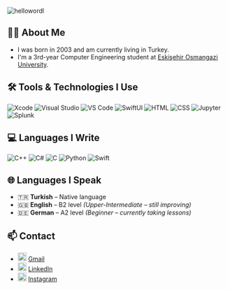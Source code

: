 
![hellowordl](https://github.com/user-attachments/assets/17c339a2-830e-4026-99ec-a7d3ea209285)

## 👨‍💻 About Me

- I was born in 2003 and am currently living in Turkey.  
- I'm a 3rd-year Computer Engineering student at [Eskişehir Osmangazi University](https://www.ogu.edu.tr/).


## 🛠️ Tools & Technologies I Use

![Xcode](https://img.shields.io/badge/Xcode-147EFB?style=flat-square&logo=xcode&logoColor=white)
![Visual Studio](https://img.shields.io/badge/Visual%20Studio-5C2D91?style=flat-square&logo=visualstudio&logoColor=white)
![VS Code](https://img.shields.io/badge/VS%20Code-007ACC?style=flat-square&logo=visualstudiocode&logoColor=white)
![SwiftUI](https://img.shields.io/badge/SwiftUI-0D96F6?style=flat-square&logo=swift&logoColor=white)
![HTML](https://img.shields.io/badge/HTML5-E34F26?style=flat-square&logo=html5&logoColor=white)
![CSS](https://img.shields.io/badge/CSS3-1572B6?style=flat-square&logo=css3&logoColor=white)
![Jupyter](https://img.shields.io/badge/Jupyter-F37626?style=flat-square&logo=jupyter&logoColor=white)
![Splunk](https://img.shields.io/badge/Splunk-000000?style=flat-square&logo=Splunk&logoColor=white)



## 💻 Languages I Write

![C++](https://img.shields.io/badge/C++-00599C?style=flat-square&logo=cplusplus&logoColor=white)
![C#](https://img.shields.io/badge/C%23-239120?style=flat-square&logo=c-sharp&logoColor=white)
![C](https://img.shields.io/badge/C-000000?style=flat-square&logo=c&logoColor=white)
![Python](https://img.shields.io/badge/Python-3776AB?style=flat-square&logo=python&logoColor=white)
![Swift](https://img.shields.io/badge/Swift-FA7343?style=flat-square&logo=swift&logoColor=white)


## 🌐 Languages I Speak

- 🇹🇷 **Turkish** – Native language  
- 🇬🇧 **English** – B2 level *(Upper-Intermediate – still improving)* 
- 🇩🇪 **German** – A2 level *(Beginner – currently taking lessons)*


## 📫 Contact

- <img src="https://img.icons8.com/fluency/24/000000/gmail.png" width="20" alt="Email"/> [Gmail](mailto:berkayabasi2003@gmail.com)  
- <img src="https://img.icons8.com/color/24/000000/linkedin.png" width="20" alt="LinkedIn"/> [LinkedIn](https://www.linkedin.com/in/berkay-kayaba%C5%9F%C4%B1-7a1632266/)  
- <img src="https://img.icons8.com/fluency/24/000000/instagram-new.png" width="20" alt="Instagram"/> [Instagram](https://www.instagram.com/b.kayabasii)









